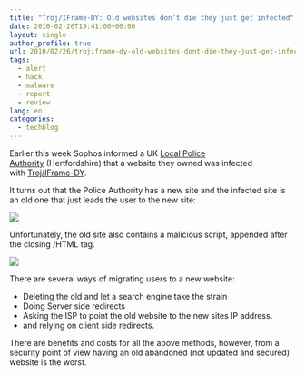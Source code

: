 ```yaml
---
title: "Troj/IFrame-DY: Old websites don’t die they just get infected"
date: 2010-02-26T19:41:00+00:00
layout: single
author_profile: true
url: 2010/02/26/trojiframe-dy-old-websites-dont-die-they-just-get-infected/
tags:
  - alert
  - hack
  - malware
  - report
  - review
lang: en
categories: 
  - techblog
---
```

Earlier this week Sophos informed a UK [Local Police Authority](http://www.apa.police.uk/APA/About+Police+Authorities/) (Hertfordshire) that a website they owned was infected with [Troj/IFrame-DY](http://www.sophos.com/security/analyses/viruses-and-spyware/trojiframedy.html).

It turns out that the Police Authority has a new site and the infected site is an old one that just leads the user to the new site:

[![](http://4.bp.blogspot.com/_vaUVXcmC3OI/S4gcE6mm_SI/AAAAAAAABBU/bgLeC-EWRSw/s640/redirect.jpg)](http://4.bp.blogspot.com/_vaUVXcmC3OI/S4gcE6mm_SI/AAAAAAAABBU/bgLeC-EWRSw/s1600-h/redirect.jpg)

Unfortunately, the old site also contains a malicious script, appended after the closing /HTML tag.

[![](http://2.bp.blogspot.com/_vaUVXcmC3OI/S4gcHRmWBCI/AAAAAAAABBc/LGI0ktRiBjw/s400/src-big.jpg)](http://2.bp.blogspot.com/_vaUVXcmC3OI/S4gcHRmWBCI/AAAAAAAABBc/LGI0ktRiBjw/s1600-h/src-big.jpg)

There are several ways of migrating users to a new website:

  * Deleting the old and let a search engine take the strain
  * Doing Server side redirects
  * Asking the ISP to point the old website to the new sites IP address.
  * and relying on client side redirects.

There are benefits and costs for all the above methods, however, from a security point of view having an old abandoned (not updated and secured) website is the worst.